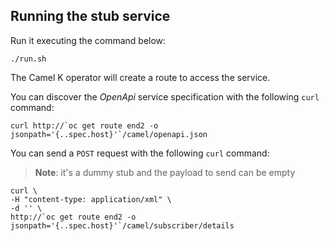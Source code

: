
## Running the stub service

Run it executing the command below:

```
./run.sh
```

The Camel K operator will create a route to access the service.

You can discover the *OpenApi* service specification with the following `curl` command:

```
curl http://`oc get route end2 -o jsonpath='{..spec.host}'`/camel/openapi.json
```

You can send a `POST` request with the following `curl` command:

>**Note**: it's a dummy stub and the payload to send can be empty

```
curl \
-H "content-type: application/xml" \
-d '' \
http://`oc get route end2 -o jsonpath='{..spec.host}'`/camel/subscriber/details
```

